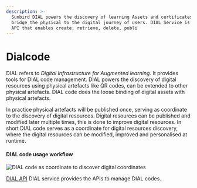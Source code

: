 ```yaml
---
description: >-
  Sunbird DIAL powers the discovery of learning Assets and certificates and
  bridge the physical to the digital journey of users. DIAL Service is a set of
  API that enables create, retrieve, delete, publi
---
```


# Dialcode

DIAL refers to _Digital Infrastructure for Augmented learning_. It provides tools for DIAL code management. DIAL powers the discovery of digital resources using physical artefacts like QR codes, can be extended to other physical artefacts. DIAL code does the loose binding of digital assets with physical artefacts.

In practice physical artefacts will be published once, serving as coordinate to the discovery of digital resources. Digital resources can be published and modified later multiple times, this is done to improve digital resources. In short DIAL code serves as a coordinate for digital resources discovery, where the digital resources can be modified, improved and personalised at runtime.

#### DIAL code usage workflow

![DIAL code  as coordinate to discover digital coordinates](<../.gitbook/assets/DIAL\_code\_ flow.png>)



[DIAL API](http://docs.sunbird.org/latest/apis/dialapi/) DIAL service provides the APIs to manage DIAL codes.
